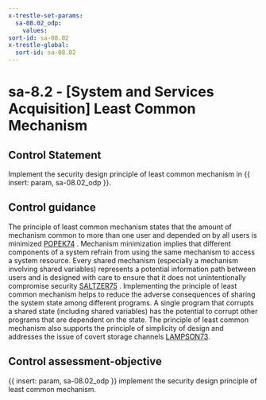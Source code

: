 ```yaml
---
x-trestle-set-params:
  sa-08.02_odp:
    values:
sort-id: sa-08.02
x-trestle-global:
  sort-id: sa-08.02
---
```


# sa-8.2 - \[System and Services Acquisition\] Least Common Mechanism

## Control Statement

Implement the security design principle of least common mechanism in {{ insert: param, sa-08.02_odp }}.

## Control guidance

The principle of least common mechanism states that the amount of mechanism common to more than one user and depended on by all users is minimized [POPEK74](#79453f84-26a4-4995-8257-d32d37aefea3) . Mechanism minimization implies that different components of a system refrain from using the same mechanism to access a system resource. Every shared mechanism (especially a mechanism involving shared variables) represents a potential information path between users and is designed with care to ensure that it does not unintentionally compromise security [SALTZER75](#c9495d6e-ef64-4090-8509-e58c3b9009ff) . Implementing the principle of least common mechanism helps to reduce the adverse consequences of sharing the system state among different programs. A single program that corrupts a shared state (including shared variables) has the potential to corrupt other programs that are dependent on the state. The principle of least common mechanism also supports the principle of simplicity of design and addresses the issue of covert storage channels [LAMPSON73](#d1cdab13-4218-400d-91a9-c3818dfa5ec8).

## Control assessment-objective

{{ insert: param, sa-08.02_odp }} implement the security design principle of least common mechanism.

